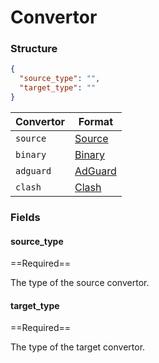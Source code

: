 # Convertor

### Structure

```json
{
  "source_type": "",
  "target_type": ""
}
```

| Convertor | Format                |
|-----------|-----------------------|
| `source`  | [Source](./source/)   |
| `binary`  | [Binary](./target/)   |
| `adguard` | [AdGuard](./adguard/) |
| `clash`   | [Clash](./clash/)     |

### Fields

#### source_type

==Required==

The type of the source convertor.

#### target_type

==Required==

The type of the target convertor.
